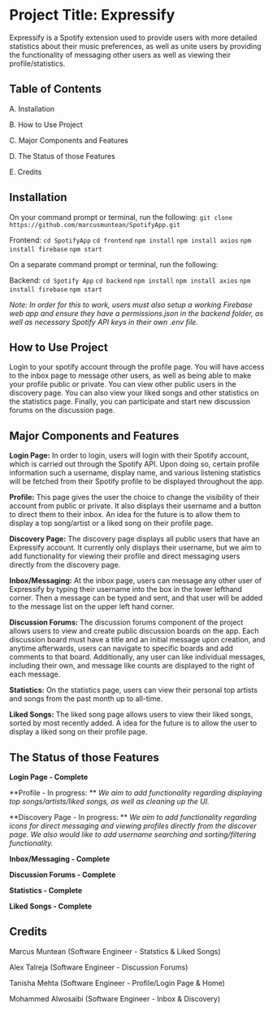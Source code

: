 # Project Title: Expressify

Expressify is a Spotify extension used to provide users with more detailed statistics about their music preferences, as well as unite users by providing the functionality of messaging other users as well as viewing their profile/statistics.

## Table of Contents
A. Installation

B. How to Use Project

C. Major Components and Features

D. The Status of those Features

E. Credits

## Installation 
On your command prompt or terminal, run the following:
`git clone https://github.com/marcusmuntean/SpotifyApp.git`

Frontend: `cd SpotifyApp`
`cd frontend`
`npm install`
`npm install axios`
`npm install firebase`
`npm start`

On a separate command prompt or terminal, run the following:

Backend:
`cd Spotify App`
`cd backend`
`npm install`
`npm install axios`
`npm install firebase`
`npm start`

*Note: In order for this to work, users must also setup a working Firebase web app and ensure they have a permissions.json in the backend folder, as well as necessary Spotify API keys in their own .env file.*
	
## How to Use Project
Login to your spotify account through the profile page. You will have access to the inbox page to message other users, as well as being able to make your profile public or private. You can view other public users in the discovery page. You can also view your liked songs and other statistics on the statistics page. Finally, you can participate and start new discussion forums on the discussion page.

## Major Components and Features

**Login Page:**
	In order to login, users will login with their Spotify account, which is carried out through the Spotify API. Upon doing so, certain profile information such a username, display name, and various listening statistics will be fetched from their Spotify profile to be displayed throughout the app.

**Profile:**
	This page gives the user the choice to change the visibility of their account from public or private. It also displays their username and a button to direct them to their inbox. An idea for the future is to allow them to display a top song/artist or a liked song on their profile page.

**Discovery Page:**
	The discovery page displays all public users that have an Expressify account. It currently only displays their username, but we aim to add functionality for viewing their profile and direct messaging users directly from the discovery page.

**Inbox/Messaging:**
	At the inbox page, users can message any other user of Expressify by typing their username into the box in the lower lefthand corner. Then a message can be typed and sent, and that user will be added to the message list on the upper left hand corner.

**Discussion Forums:**
	The discussion forums component of the project allows users to view and create public discussion boards on the app. Each discussion board must have a title and an initial message upon creation, and anytime afterwards, users can navigate to specific boards and add comments to that board. Additionally, any user can like individual messages, including their own, and message like counts are displayed to the right of each message.

**Statistics:**
	On the statistics page, users can view their personal top artists and songs from the past month up to all-time.

**Liked Songs:**
	The liked song page allows users to view their liked songs, sorted by most recently added. A idea for the future is to allow the user to display a liked song on their profile page.

## The Status of those Features
**Login Page - Complete**

**Profile - In progress: **
	*We aim to add functionality regarding displaying top songs/artists/liked songs, as well as cleaning up the UI.*
  
**Discovery Page - In progress: **
	*We aim to add functionality regarding icons for direct messaging and viewing profiles directly from the discover page. We also would like to add username searching and sorting/filtering functionality.*

**Inbox/Messaging - Complete**

**Discussion Forums - Complete**

**Statistics - Complete**

**Liked Songs - Complete**

## Credits
  Marcus Muntean (Software Engineer - Statstics & Liked Songs)
  
  Alex Talreja (Software Engineer - Discussion Forums)
  
  Tanisha Mehta (Software Engineer - Profile/Login Page & Home)
  
  Mohammed Alwosaibi (Software Engineer - Inbox & Discovery)
  
	
  
	
  
	
	
